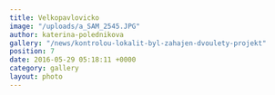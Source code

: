 ```yaml
---
title: Velkopavlovicko
image: "/uploads/a_SAM_2545.JPG"
author: katerina-polednikova
gallery: "/news/kontrolou-lokalit-byl-zahajen-dvoulety-projekt"
position: 7
date: 2016-05-29 05:18:11 +0000
category: gallery
layout: photo
---
```

